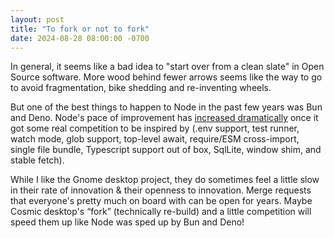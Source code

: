 ```yaml
---
layout: post
title: "To fork or not to fork"
date: 2024-08-28 08:00:00 -0700
---
```


In general, it seems like a bad idea to "start over from a clean slate" in Open Source software. More wood behind fewer arrows seems like the way to go to avoid fragmentation, bike shedding and re-inventing wheels.

But one of the best things to happen to Node in the past few years was Bun and Deno. Node's pace of improvement has [increased dramatically](https://www.youtube.com/watch?v=8oU_TTbG-O8) once it got some real competition to be inspired by (.env support, test runner, watch mode, glob support, top-level await, require/ESM cross-import, single file bundle, Typescript support out of box, SqlLite, window shim, and stable fetch).

While I like the Gnome desktop project, they do sometimes feel a little slow in their rate of innovation & their openness to innovation. Merge requests that everyone's pretty much on board with can be open for years. Maybe Cosmic desktop's “fork” (technically re-build) and a little competition will speed them up like Node was sped up by Bun and Deno!
